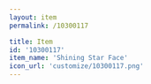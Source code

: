 ```yaml
---
layout: item
permalink: /10300117

title: Item
id: '10300117'
item_name: 'Shining Star Face'
icon_url: 'customize/10300117.png'
---
```

